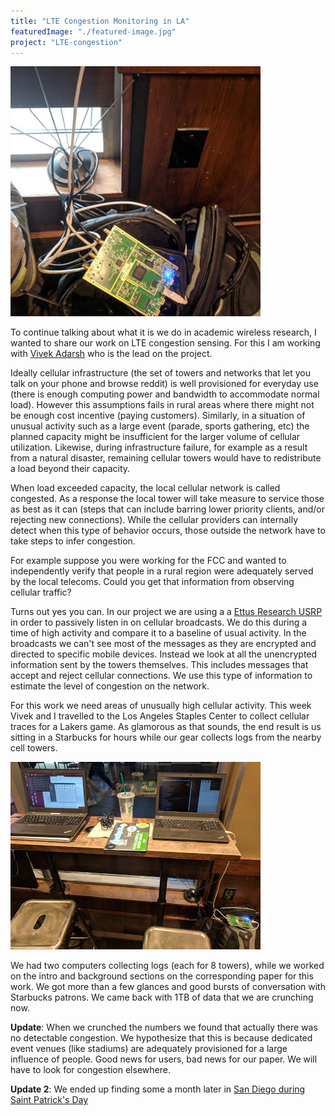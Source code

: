 ```yaml
---
title: "LTE Congestion Monitoring in LA"
featuredImage: "./featured-image.jpg"
project: "LTE-congestion"
---
```


<div class="img-right"><img src="./featured-image.jpg" alt="LTE Passive Monitoring Setup"></div>

To continue talking about what it is we do in academic wireless research, I wanted to share our work on LTE congestion sensing. For this I am working with [Vivek Adarsh](https://moment.cs.ucsb.edu/people/vivek-adarsh) who is the lead on the project.

Ideally cellular infrastructure (the set of towers and networks that let you talk on your phone and browse reddit) is well provisioned for everyday use (there is enough computing power and bandwidth to accommodate normal load). However this assumptions fails in rural areas where there might not be enough cost incentive (paying customers). Similarly, in a situation of unusual activity such as a large event (parade, sports gathering, etc) the planned capacity might be insufficient for the larger volume of cellular utilization. Likewise, during infrastructure failure, for example as a result from a natural disaster, remaining cellular towers would have to redistribute a load beyond their capacity.

When load exceeded capacity, the local cellular network is called congested. As a response the local tower will take measure to service those as best as it can (steps that can include barring lower priority clients, and/or rejecting new connections). While the cellular providers can internally detect when this type of behavior occurs, those outside the network have to take steps to infer congestion. 

For example suppose you were working for the FCC and wanted to independently verify that people in a rural region were adequately served by the local telecoms. Could you get that information from observing cellular traffic?

Turns out yes you can. In our project we are using a a [Ettus Research USRP](https://www.ettus.com/product) in order to passively listen in on cellular broadcasts. We do this during a time of high activity and compare it to a baseline of usual activity. In the broadcasts we can't see most of the messages as they are encrypted and directed to specific mobile devices. Instead we look at all the unencrypted information sent by the towers themselves. This includes messages that accept and reject cellular connections. We use this type of information to estimate the level of congestion on the network.

For this work we need areas of unusually high cellular activity. This week Vivek and I travelled to the Los Angeles Staples Center to collect cellular traces for a Lakers game. As glamorous as that sounds, the end result is us sitting in a Starbucks for hours while our gear collects logs from the nearby cell towers.


<div class="img-right"><img src="./setup.jpg" alt="Expiremental Setup"></div>

We had two computers collecting logs (each for 8 towers), while we worked on the intro and background sections on the corresponding paper for this work. We got more than a few glances and good bursts of conversation with Starbucks patrons. We came back with 1TB of data that we are crunching now. 

**Update**: When we crunched the numbers we found that actually there was no detectable congestion. We hypothesize that this is because dedicated event venues (like stadiums) are adequately provisioned for a large influence of people. Good news for users, bad news for our paper. We will have to look for congestion elsewhere.

**Update 2**: We ended up finding some a month later in [San Diego during Saint Patrick's Day](/posts/2019-03-16-sd-congestion/)  
